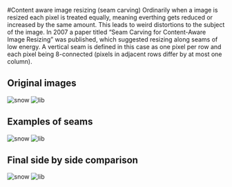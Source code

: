 #Content aware image resizing (seam carving)
Ordinarily when a image is resized each pixel is treated equally, meaning everthing gets reduced or increased by the same amount. This leads to weird distortions to the subject of the image.
In 2007 a paper titled “Seam Carving for Content-Aware Image Resizing” was published, which suggested resizing along seams of low energy. A vertical seam is defined in this case as one pixel per row and each pixel being 8-connected (pixels in adjacent rows differ by at most one column).

## Original images
![snow](../examples/snow.png)
![lib](../examples/lib.png)

## Examples of seams
![snow](../examples/snow_seam.png)
![lib](../examples/lib_seam.png)

## Final side by side comparison
![snow](../examples/snow-sbs.png)
![lib](../examples/lib-sbs.png)
